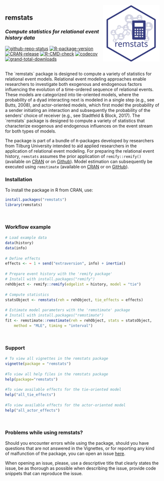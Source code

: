 <br />

<img align="right" width="185" src='man/figures/remstats-logo.svg'>

## **remstats**

### _Compute statistics for relational event history data_

<!-- badges: start -->
[![github-repo-status](https://www.repostatus.org/badges/latest/active.svg)](https://www.repostatus.org/#active)
[![R-package-version](https://img.shields.io/github/r-package/v/TilburgNetworkGroup/remstats)](https://www.github.com/TilburgNetworkGroup/remstats)
[![CRAN-release](https://www.r-pkg.org/badges/version/remstats)](https://cran.r-project.org/package=remstats)
[![R-CMD-check](https://github.com/TilburgNetworkGroup/remstats/actions/workflows/check-standard.yaml/badge.svg)](https://github.com/TilburgNetworkGroup/remstats/actions/workflows/check-standard.yaml)
[![codecov](https://codecov.io/gh/TilburgNetworkGroup/remstats/branch/master/graph/badge.svg?token=BDG8F1672B)](https://codecov.io/gh/TilburgNetworkGroup/remstats)
[![grand-total-downloads](http://cranlogs.r-pkg.org/badges/grand-total/remstats)](https://cran.r-project.org/package=remstats)
<!-- badges: end -->

<br />
The `remstats` package is designed to compute a variety of statistics for relational event models. Relational event modeling approaches enable researchers to investigate both exogenous and endogenous factors influencing the evolution of a time-ordered sequence of relational events. These models are categorized into tie-oriented models, where the probability of a dyad interacting next is modeled in a single step (e.g., see Butts, 2008), and actor-oriented models, which first model the probability of a sender initiating an interaction and subsequently the probability of the senders' choice of receiver (e.g., see Stadtfeld & Block, 2017). The `remstats` package is designed to compute a variety of statistics that characterize exogenous and endogenous influences on the event stream for both types of models.

The package is part of a bundle of `R`-packages developed by researchers from Tilburg University intended to aid applied researchers in the application of relational event modeling. For preparing the relational event history, `remstats` assumes the prior application of `remify::remify()` (available on [CRAN](https://cran.r-project.org/web/packages/remify/index.html) or on [Github](https://github.com/TilburgNetworkGroup/remify)). Model estimation can subsequently be executed using `remstimate` (available on [CRAN](https://cran.r-project.org/web/packages/remstimate/index.html) or on [GitHub](https://github.com/TilburgNetworkGroup/remstimate)).
<br />

### Installation
To install the package in R from CRAN, use: 
```r
install.packages("remstats")
library(remstats)
```
<br />

### Workflow example 
```r
# Load example data
data(history)
data(info)

# Define effects
effects <- ~ 1 + send("extraversion", info) + inertia()

# Prepare event history with the 'remify package' 
# Install with install.packages("remify")
rehObject <- remify::remify(edgelist = history, model = "tie")

# Compute statistics
statsObject <- remstats(reh = rehObject, tie_effects = effects)

# Estimate model parameters with the 'remstimate' package
# Install with install.packages("remstimate")
fit <- remstimate::remstimate(reh = rehObject, stats = statsObject,
    method = "MLE", timing = "interval")
```
<br />

### Support 
```r
# To view all vignettes in the remstats package
vignette(package = "remstats")

#To view all help files in the remstats package
help(package="remstats")

#To view available effects for the tie-oriented model
help("all_tie_effects")

#To view available effects for the actor-oriented model
help("all_actor_effects")
```
<br />

### Problems while using remstats?

Should you encounter errors while using the package, should you have questions that are not answered in the Vignettes, or for reporting any kind of malfunction of the package, you can open an issue [here](https://github.com/TilburgNetworkGroup/remstats/issues). 

When opening an issue, please, use a descriptive title that clearly states the issue, be as thorough as possible when describing the issue, provide code snippets that can reproduce the issue.

